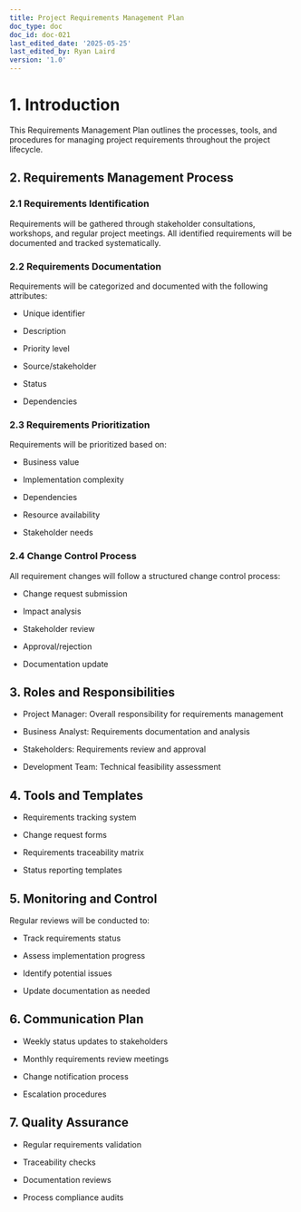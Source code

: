 ```yaml
---
title: Project Requirements Management Plan
doc_type: doc
doc_id: doc-021
last_edited_date: '2025-05-25'
last_edited_by: Ryan Laird
version: '1.0'
---
```


# 1. Introduction

This Requirements Management Plan outlines the processes, tools, and procedures for managing project requirements throughout the project lifecycle.

## 2. Requirements Management Process

### 2.1 Requirements Identification

Requirements will be gathered through stakeholder consultations, workshops, and regular project meetings. All identified requirements will be documented and tracked systematically.

### 2.2 Requirements Documentation

Requirements will be categorized and documented with the following attributes:

- Unique identifier

- Description

- Priority level

- Source/stakeholder

- Status

- Dependencies

### 2.3 Requirements Prioritization

Requirements will be prioritized based on:

- Business value

- Implementation complexity

- Dependencies

- Resource availability

- Stakeholder needs

### 2.4 Change Control Process

All requirement changes will follow a structured change control process:

- Change request submission

- Impact analysis

- Stakeholder review

- Approval/rejection

- Documentation update

## 3. Roles and Responsibilities

- Project Manager: Overall responsibility for requirements management

- Business Analyst: Requirements documentation and analysis

- Stakeholders: Requirements review and approval

- Development Team: Technical feasibility assessment

## 4. Tools and Templates

- Requirements tracking system

- Change request forms

- Requirements traceability matrix

- Status reporting templates

## 5. Monitoring and Control

Regular reviews will be conducted to:

- Track requirements status

- Assess implementation progress

- Identify potential issues

- Update documentation as needed

## 6. Communication Plan

- Weekly status updates to stakeholders

- Monthly requirements review meetings

- Change notification process

- Escalation procedures

## 7. Quality Assurance

- Regular requirements validation

- Traceability checks

- Documentation reviews

- Process compliance audits

